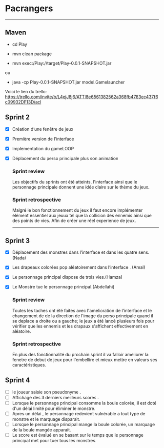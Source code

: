 # **Pacrangers**
*****
## Maven

* cd Play

* mvn clean package 

* mvn exec:/Play://target/Play-0.0.1-SNAPSHOT.jar

ou

* java -cp Play-0.0.1-SNAPSHOT.jar model.Gamelauncher

Voici le lien du trello: https://trello.com/invite/b/L4ejJ8j6/ATTI8e6561382562a368fb4783ec437f6c09932DF13D/acl

## Sprint 2 
- [x] Création d’une fenêtre de jeux 

- [x] Première version de l’interface

- [x] Implementation du gameLOOP

- [x] Déplacement du perso principale plus son animation
  ### Sprint review
    Les objectifs du sprints ont été atteints, l'interface ainsi que le personnage principale donnent une idée claire sur le thème du jeux.
    ### Sprint retrospective 
    Malgré le bon fonctionnement du jeux il faut encore implémenter élément essentiel aux jeuux tel que la collision des ennemis ainsi que des points de vies. Afin de créer une réel experience de jeux. 
  ************
## Sprint 3
- [x] Déplacement des monstres dans l'interface et dans les quatre sens. (Nada)

- [x] Les drapeaux colorées pop aléatoirement dans l’interface . (Amal)

- [x] Le personnage principal dispose de trois vies.(Hamza)

- [x] Le Monstre tue le personnage principal.(Abdellahi)
  
    ### Sprint review
    Toutes les taches ont été faites avec l'amelioration de l'interface et le changement de de la direction de l'image du perso principale quand il se deplace a droite ou a gauche; le jeux a été lancé plusieurs fois pour vérifier que les ennemis et les drapaux s'affichent effectivement en aléatoire.
    ### Sprint retrospective
    En plus des fonctionnalité du prochain sprint il va falloir ameliorer la fenetre de debut de jeux pour l'embellire et mieux mettre en valeurs ses caractéristiques.

## Sprint 4 
 - [ ] le joueur saisie son pseudonyme .
 - [ ] Affichage des 3 derniers meilleurs scores .
 - [ ] Lorsque le personnage principal consomme la boule colorée, il est doté d'un délai limité pour éliminer le monstre.
 - [ ] Apres un délai , le personnage redevient vulnérable a tout type de monstre et le marquage disparait.
 - [ ] Lorsque le personnage principal mange la boule colorée, un marquage de la boule mangée apparait.
 - [ ] Le score est évalué en se basant sur le temps que le personnage principal met pour tuer tous les monstres.
